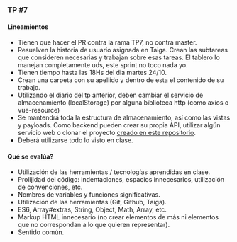 ### TP #7

#### Lineamientos
*   Tienen que hacer el PR contra la rama TP7, no contra master.
*   Resuelven la historia de usuario asignada en Taiga. Crean las subtareas que consideren necesarias y trabajan sobre esas tareas. El tablero lo manejan completamente uds, este sprint no toco nada yo.
*   Tienen tiempo hasta las 18Hs del dia martes 24/10.
*	Crean una carpeta con su apellido y dentro de esta el contenido de su trabajo.
*   Utilizando el diario del tp anterior, deben cambiar el servicio de almacenamiento (localStorage) por alguna biblioteca http (como axios o vue-resource)
*	Se mantendrá toda la estructura de almacenamiento, así como las vistas y payloads. Como backend pueden crear su propia API, utilizar algún servicio web o clonar el proyecto [creado en este repositorio](https://github.com/UTN-MDP/newspaper-api).
*	Deberá utilizarse todo lo visto en clase.

#### Qué se evalúa?
*   Utilización de las herramientas / tecnologías aprendidas en clase.
*   Prolijidad del código: indentaciones, espacios innecesarios, utilización de convenciones, etc.
*   Nombres de variables y funciones significativas.
*   Utilización de las herramientas (Git, Github, Taiga).
*   ES6, Array#extras, String, Object, Math, Array, etc.
*   Markup HTML innecesario (no crear elementos de más ni elementos que no correspondan a lo que quieren representar).
*   Sentido común.
